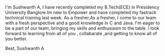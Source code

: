 I'm Sushwanth A,  I have  recently completed my B.Tech(ECE) in Presidency University Banglore.Im new to Empower and have completed my fastrack technical training last week. As a fresher,As a fresher, I come to our team with a fresh perspective and a good knowledge in C and Java. I'm eager to be a part of our team, bringing my skills and enthusiasm to the table. I look forward to learning from  all of you , collabarate ,and  getting to know all of you better.

Best,
Sushwanth A

